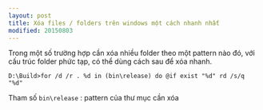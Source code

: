 ```yaml
---
layout: post
title: Xóa files / folders trên windows một cách nhanh nhất
modified: 20150803
---
```


Trong một số trường hợp cần xóa nhiều folder theo một pattern nào đó, với cấu trúc folder phức tạp,
có thể dùng cách sau để xóa nhanh.

```
D:\Build>for /d /r . %d in (bin\release) do @if exist "%d" rd /s/q "%d"
```

Tham số `bin\release` : pattern của thư mục cần xóa